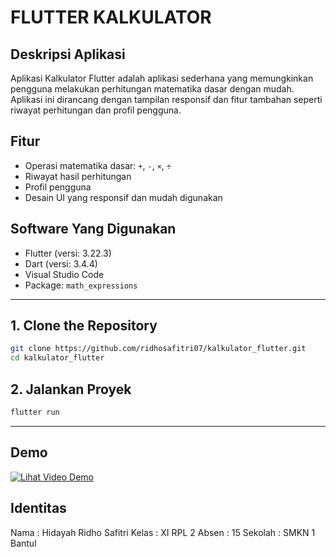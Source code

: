 # FLUTTER KALKULATOR

## Deskripsi Aplikasi

Aplikasi Kalkulator Flutter adalah aplikasi sederhana yang memungkinkan pengguna melakukan perhitungan matematika dasar dengan mudah. Aplikasi ini dirancang dengan tampilan responsif dan fitur tambahan seperti riwayat perhitungan dan profil pengguna.

## Fitur

- Operasi matematika dasar: `+`, `-`, `×`, `÷`
- Riwayat hasil perhitungan
- Profil pengguna
- Desain UI yang responsif dan mudah digunakan

## Software Yang Digunakan

- Flutter (versi: 3.22.3)
- Dart (versi: 3.4.4)
- Visual Studio Code
- Package: `math_expressions`

---

## 1. Clone the Repository

```bash
git clone https://github.com/ridhosafitri07/kalkulator_flutter.git
cd kalkulator_flutter
```

## 2. Jalankan Proyek

```bash
flutter run
```

---

## Demo

[![Lihat Video Demo](https://img.youtube.com/vi/RpQqyI3GmtM/0.jpg)](https://www.youtube.com/watch?v=RpQqyI3GmtM)

## Identitas 

Nama : Hidayah Ridho Safitri
Kelas : XI RPL 2
Absen : 15
Sekolah : SMKN 1 Bantul

